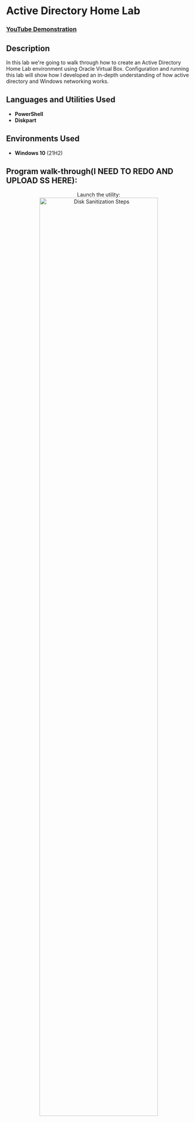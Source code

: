 <h1>Active Directory Home Lab</h1>

 ### [YouTube Demonstration](https://youtu.be/needs-to-be-uploaded-soon)

<h2>Description</h2>
In this lab we're going to walk through how to create an Active Directory Home Lab environment using Oracle Virtual Box. Configuration and running this lab will show how I developed an in-depth understanding of how active directory and Windows networking works.
<br />


<h2>Languages and Utilities Used</h2>

- <b>PowerShell</b> 
- <b>Diskpart</b>

<h2>Environments Used </h2>

- <b>Windows 10</b> (21H2)

<h2>Program walk-through(I NEED TO REDO AND UPLOAD SS HERE):</h2>

<p align="center">
Launch the utility: <br/>
<img src="https://i.imgur.com/62TgaWL.png" height="80%" width="80%" alt="Disk Sanitization Steps"/>
<br />
<br />


</p>

<!--
 ```diff
- text in red
+ text in green
! text in orange
# text in gray
@@ text in purple (and bold)@@
```
--!>
